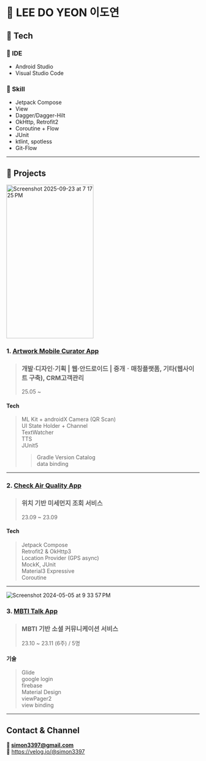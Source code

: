 📜 LEE DO YEON 이도연
=========================

## 📝 Tech
### 🤖 IDE
  - Android Studio
  - Visual Studio Code

### 🤖 Skill
  - Jetpack Compose
  - View
  - Dagger/Dagger-Hilt
  - OkHttp, Retrofit2
  - Coroutine + Flow
  - JUnit
  - ktlint, spotless
  - Git-Flow
------------

## 📝 Projects

<img width="227" height="400" alt="Screenshot 2025-09-23 at 7 17 25 PM" src="https://github.com/user-attachments/assets/b1ebc44c-8676-40a0-ab44-0a167421a33b" />

### 1. [Artwork Mobile Curator App](https://github.com/byu-rin/Search_Image/tree/view)
> ### 개발·디자인·기획 | 웹·안드로이드 | 중개ㆍ매칭플랫폼, 기타(웹사이트 구축), CRM고객관리
> 25.05 ~ <br/>

#### Tech
> ML Kit + androidX Camera (QR Scan)<br/>
> UI State Holder + Channel<br/>
> TextWatcher<br/>
> TTS<br/>
> JUnit5<br/>
> > Gradle Version Catalog<br/>
> data binding
------------

### 2. [Check Air Quality App](https://github.com/byu-rin/Miseya)
> ### 위치 기반 미세먼지 조회 서비스
> 23.09 ~ 23.09<br/>

#### Tech
> Jetpack Compose<br/>
> Retrofit2 & OkHttp3<br/>
> Location Provider (GPS async)<br/>
> MockK, JUnit<br/>
> Material3 Expressive<br/>
> Coroutine
------------

<img alt="Screenshot 2024-05-05 at 9 33 57 PM" src="https://github.com/6pleasant-MBTITalk/MBTI_Talk/assets/139088072/ccbd3536-33ec-4538-98dd-f000a962f044">

### 3. [MBTI Talk App](https://github.com/byu-rin/MBTI_Talk)
> ### MBTI 기반 소셜 커뮤니케이션 서비스
> 23.10 ~ 23.11 (6주) / 5명

#### 기술
> Glide<br/>
> google login<br/>
> firebase<br/>
> Material Design<br/>
> viewPager2<br/>
> view binding
------------

## Contact & Channel
**📧 simon3397@gmail.com**<br/>
**📖** https://velog.io/@simon3397<br/>
<br/><br/>
